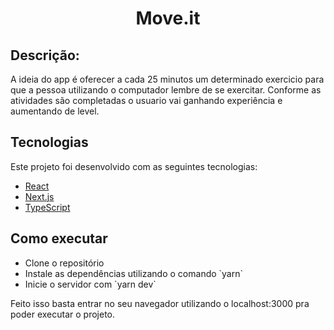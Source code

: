<h1 align="center"> Move.it</h1>

<h2>Descrição:</h2>

A ideia do app é oferecer a cada 25 minutos um determinado exercicio para que a pessoa utilizando o computador lembre de se exercitar. Conforme as atividades são completadas o usuario vai ganhando experiência e aumentando de level.

<h2>Tecnologias</h2>

Este projeto foi desenvolvido com as seguintes tecnologias:

<ul>
  <li><a href="https://reactjs.org">React</a></li>
  <li><a href="https://nextjs.org/">Next.js</a></li>
  <li><a href="https://www.typescriptlang.org/">TypeScript</a></li>
  </ul>

<h2>Como executar</h2>

<ul>
  <li>Clone o repositório</li>
  <li>Instale as dependências utilizando o comando `yarn`</li>
  <li>Inicie o servidor com `yarn dev`</li>
</ul>

<p>Feito isso basta entrar no seu navegador utilizando o localhost:3000 pra poder executar o projeto.</p>
